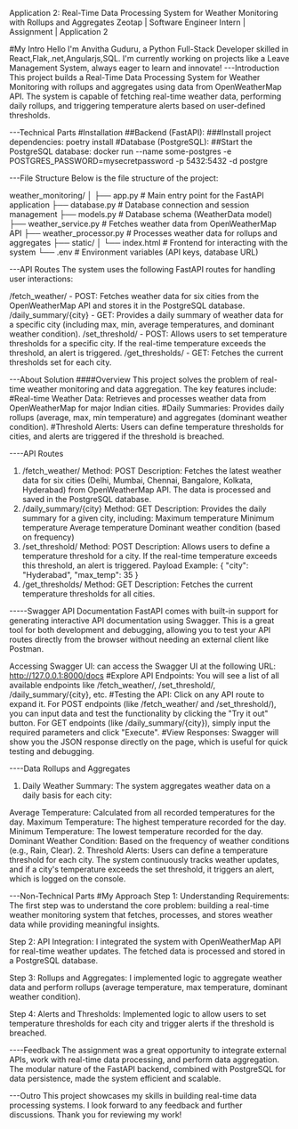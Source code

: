 Application 2: Real-Time Data Processing System for Weather Monitoring with Rollups and Aggregates
Zeotap | Software Engineer Intern | Assignment | Application 2

#My Intro
Hello I'm Anvitha Guduru, a Python Full-Stack Developer skilled in React,Flak,.net,Angularjs,SQL. I'm currently working on projects like a Leave Management System, always eager to learn and innovate!
---Introduction
This project builds a Real-Time Data Processing System for Weather Monitoring with rollups and aggregates using data from OpenWeatherMap API. The system is capable of fetching real-time weather data, performing daily rollups, and triggering temperature alerts based on user-defined thresholds.

---Technical Parts
#Installation
##Backend (FastAPI):
###Install project dependencies:
poetry install
#Database (PostgreSQL):
##Start the PostgreSQL database:
docker run --name some-postgres -e POSTGRES_PASSWORD=mysecretpassword -p 5432:5432 -d postgre

---File Structure
Below is the file structure of the project:

weather_monitoring/
│
├── app.py                      # Main entry point for the FastAPI application
├── database.py                 # Database connection and session management
├── models.py                   # Database schema (WeatherData model)
├── weather_service.py          # Fetches weather data from OpenWeatherMap API
├── weather_processor.py        # Processes weather data for rollups and aggregates
├── static/
│   └── index.html              # Frontend for interacting with the system
└── .env                        # Environment variables (API keys, database URL)

---API Routes
The system uses the following FastAPI routes for handling user interactions:

/fetch_weather/ - POST: Fetches weather data for six cities from the OpenWeatherMap API and stores it in the PostgreSQL database.
/daily_summary/{city} - GET: Provides a daily summary of weather data for a specific city (including max, min, average temperatures, and dominant weather condition).
/set_threshold/ - POST: Allows users to set temperature thresholds for a specific city. If the real-time temperature exceeds the threshold, an alert is triggered.
/get_thresholds/ - GET: Fetches the current thresholds set for each city.

---About Solution
####Overview
This project solves the problem of real-time weather monitoring and data aggregation. The key features include:
#Real-time Weather Data:  Retrieves and processes weather data from OpenWeatherMap for major Indian cities.
#Daily Summaries:  Provides daily rollups (average, max, min temperature) and aggregates (dominant weather condition).
#Threshold Alerts: Users can define temperature thresholds for cities, and alerts are triggered if the threshold is breached.

----API Routes
1. /fetch_weather/
Method: POST
Description: Fetches the latest weather data for six cities (Delhi, Mumbai, Chennai, Bangalore, Kolkata, Hyderabad) from OpenWeatherMap API. The data is processed and saved in the PostgreSQL database.
2. /daily_summary/{city}
Method: GET
Description: Provides the daily summary for a given city, including:
 Maximum temperature
 Minimum temperature
 Average temperature
 Dominant weather condition (based on frequency)
3. /set_threshold/
Method: POST
Description: Allows users to define a temperature threshold for a city. If the real-time temperature exceeds this threshold, an alert is triggered.
Payload Example:
{
  "city": "Hyderabad",
  "max_temp": 35
}
4. /get_thresholds/
Method: GET
Description: Fetches the current temperature thresholds for all cities.

-----Swagger API Documentation
FastAPI comes with built-in support for generating interactive API documentation using Swagger. This is a great tool for both development and debugging, allowing you to test your API routes directly from the browser without needing an external client like Postman.

Accessing Swagger UI: can access the Swagger UI at the following URL: http://127.0.0.1:8000/docs
#Explore API Endpoints: You will see a list of all available endpoints like /fetch_weather/, /set_threshold/, /daily_summary/{city}, etc.
#Testing the API:
Click on any API route to expand it.
For POST endpoints (like /fetch_weather/ and /set_threshold/), you can input data and test the functionality by clicking the "Try it out" button.
For GET endpoints (like /daily_summary/{city}), simply input the required parameters and click "Execute".
#View Responses: Swagger will show you the JSON response directly on the page, which is useful for quick testing and debugging.

----Data Rollups and Aggregates
1. Daily Weather Summary:
The system aggregates weather data on a daily basis for each city:

Average Temperature: Calculated from all recorded temperatures for the day.
Maximum Temperature: The highest temperature recorded for the day.
Minimum Temperature: The lowest temperature recorded for the day.
Dominant Weather Condition: Based on the frequency of weather conditions (e.g., Rain, Clear).
2. Threshold Alerts:
Users can define a temperature threshold for each city. The system continuously tracks weather updates, and if a city's temperature exceeds the set threshold, it triggers an alert, which is logged on the console.

---Non-Technical Parts
#My Approach
Step 1: Understanding Requirements: The first step was to understand the core problem: building a real-time weather monitoring system that fetches, processes, and stores weather data while providing meaningful insights.

Step 2: API Integration: I integrated the system with OpenWeatherMap API for real-time weather updates. The fetched data is processed and stored in a PostgreSQL database.

Step 3: Rollups and Aggregates: I implemented logic to aggregate weather data and perform rollups (average temperature, max temperature, dominant weather condition).

Step 4: Alerts and Thresholds: Implemented logic to allow users to set temperature thresholds for each city and trigger alerts if the threshold is breached.

----Feedback
The assignment was a great opportunity to integrate external APIs, work with real-time data processing, and perform data aggregation. The modular nature of the FastAPI backend, combined with PostgreSQL for data persistence, made the system efficient and scalable.

---Outro
This project showcases my skills in building real-time data processing systems. I look forward to any feedback and further discussions. Thank you for reviewing my work!



